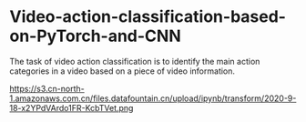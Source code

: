 # Video-action-classification-based-on-PyTorch-and-CNN
The task of video action classification is to identify the main action categories in a video based on a piece of video information.

https://s3.cn-north-1.amazonaws.com.cn/files.datafountain.cn/upload/ipynb/transform/2020-9-18-x2YPdVArdo1FR-KcbTVet.png
